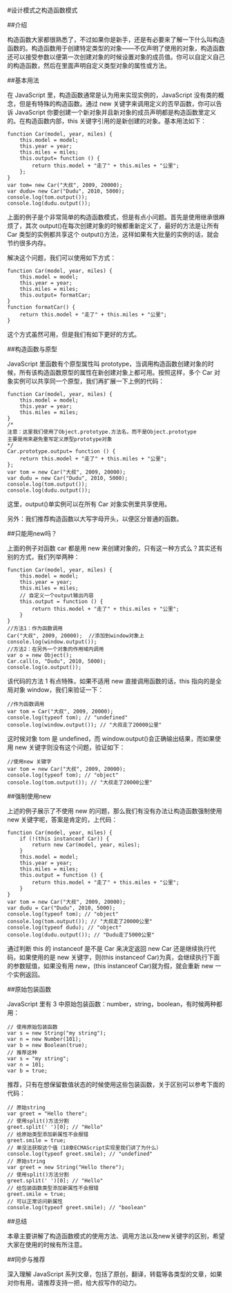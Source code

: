 #设计模式之构造函数模式

##介绍

构造函数大家都很熟悉了，不过如果你是新手，还是有必要来了解一下什么叫构造函数的。构造函数用于创建特定类型的对象——不仅声明了使用的对象，构造函数还可以接受参数以便第一次创建对象的时候设置对象的成员值。你可以自定义自己的构造函数，然后在里面声明自定义类型对象的属性或方法。

##基本用法

在 JavaScript 里，构造函数通常是认为用来实现实例的，JavaScript 没有类的概念，但是有特殊的构造函数。通过 new 关键字来调用定义的否早函数，你可以告诉 JavaScript 你要创建一个新对象并且新对象的成员声明都是构造函数里定义的。在构造函数内部，this 关键字引用的是新创建的对象。基本用法如下：

```
function Car(model, year, miles) {
    this.model = model;
    this.year = year;
    this.miles = miles;
    this.output= function () {
        return this.model + "走了" + this.miles + "公里";
    };
}
var tom= new Car("大叔", 2009, 20000);
var dudu= new Car("Dudu", 2010, 5000);
console.log(tom.output());
console.log(dudu.output());
```

上面的例子是个非常简单的构造函数模式，但是有点小问题。首先是使用继承很麻烦了，其次 output()在每次创建对象的时候都重新定义了，最好的方法是让所有 Car 类型的实例都共享这个 output()方法，这样如果有大批量的实例的话，就会节约很多内存。

解决这个问题，我们可以使用如下方式：

```
function Car(model, year, miles) {
    this.model = model;
    this.year = year;
    this.miles = miles;
    this.output= formatCar;
}
function formatCar() {
    return this.model + "走了" + this.miles + "公里";
}
```

这个方式虽然可用，但是我们有如下更好的方式。

##构造函数与原型

JavaScript 里函数有个原型属性叫 prototype，当调用构造函数创建对象的时候，所有该构造函数原型的属性在新创建对象上都可用。按照这样，多个 Car 对象实例可以共享同一个原型，我们再扩展一下上例的代码：

```
function Car(model, year, miles) {
    this.model = model;
    this.year = year;
    this.miles = miles;
}
/*
注意：这里我们使用了Object.prototype.方法名，而不是Object.prototype
主要是用来避免重写定义原型prototype对象
*/
Car.prototype.output= function () {
    return this.model + "走了" + this.miles + "公里";
};
var tom = new Car("大叔", 2009, 20000);
var dudu = new Car("Dudu", 2010, 5000);
console.log(tom.output());
console.log(dudu.output());
```

这里，output()单实例可以在所有 Car 对象实例里共享使用。

另外：我们推荐构造函数以大写字母开头，以便区分普通的函数。

##只能用new吗？

上面的例子对函数 car 都是用 new 来创建对象的，只有这一种方式么？其实还有别的方式，我们列举两种：

```
function Car(model, year, miles) {
    this.model = model;
    this.year = year;
    this.miles = miles;
    // 自定义一个output输出内容
    this.output = function () {
        return this.model + "走了" + this.miles + "公里";
    }
}
//方法1：作为函数调用
Car("大叔", 2009, 20000);  //添加到window对象上
console.log(window.output());
//方法2：在另外一个对象的作用域内调用
var o = new Object();
Car.call(o, "Dudu", 2010, 5000);
console.log(o.output()); 
```

该代码的方法 1 有点特殊，如果不适用 new 直接调用函数的话，this 指向的是全局对象 window，我们来验证一下：

```
//作为函数调用
var tom = Car("大叔", 2009, 20000);
console.log(typeof tom); // "undefined"
console.log(window.output()); // "大叔走了20000公里"
```

这时候对象 tom 是 undefined，而 window.output()会正确输出结果，而如果使用 new 关键字则没有这个问题，验证如下：

```
//使用new 关键字
var tom = new Car("大叔", 2009, 20000);
console.log(typeof tom); // "object"
console.log(tom.output()); // "大叔走了20000公里"
```

##强制使用new

上述的例子展示了不使用 new 的问题，那么我们有没有办法让构造函数强制使用 new 关键字呢，答案是肯定的，上代码：

```
function Car(model, year, miles) {
    if (!(this instanceof Car)) {
        return new Car(model, year, miles);
    }
    this.model = model;
    this.year = year;
    this.miles = miles;
    this.output = function () {
        return this.model + "走了" + this.miles + "公里";
    }
}
var tom = new Car("大叔", 2009, 20000);
var dudu = Car("Dudu", 2010, 5000);
console.log(typeof tom); // "object"
console.log(tom.output()); // "大叔走了20000公里"
console.log(typeof dudu); // "object"
console.log(dudu.output()); // "Dudu走了5000公里"
```

通过判断 this 的 instanceof 是不是 Car 来决定返回 new Car 还是继续执行代码，如果使用的是 new 关键字，则(this instanceof Car)为真，会继续执行下面的参数赋值，如果没有用 new，(this instanceof Car)就为假，就会重新 new 一个实例返回。

##原始包装函数

JavaScript 里有 3 中原始包装函数：number，string，boolean，有时候两种都用：

```
// 使用原始包装函数
var s = new String("my string");
var n = new Number(101);
var b = new Boolean(true);
// 推荐这种
var s = "my string";
var n = 101;
var b = true;
```

推荐，只有在想保留数值状态的时候使用这些包装函数，关于区别可以参考下面的代码：

```
// 原始string
var greet = "Hello there";
// 使用split()方法分割
greet.split(' ')[0]; // "Hello"
// 给原始类型添加新属性不会报错
greet.smile = true;
// 单没法获取这个值（18章ECMAScript实现里我们讲了为什么）
console.log(typeof greet.smile); // "undefined"
// 原始string
var greet = new String("Hello there");
// 使用split()方法分割
greet.split(' ')[0]; // "Hello"
// 给包装函数类型添加新属性不会报错
greet.smile = true;
// 可以正常访问新属性
console.log(typeof greet.smile); // "boolean"
```

##总结

本章主要讲解了构造函数模式的使用方法、调用方法以及new关键字的区别，希望大家在使用的时候有所注意。

##同步与推荐

深入理解 JavaScript 系列文章，包括了原创，翻译，转载等各类型的文章，如果对你有用，请推荐支持一把，给大叔写作的动力。